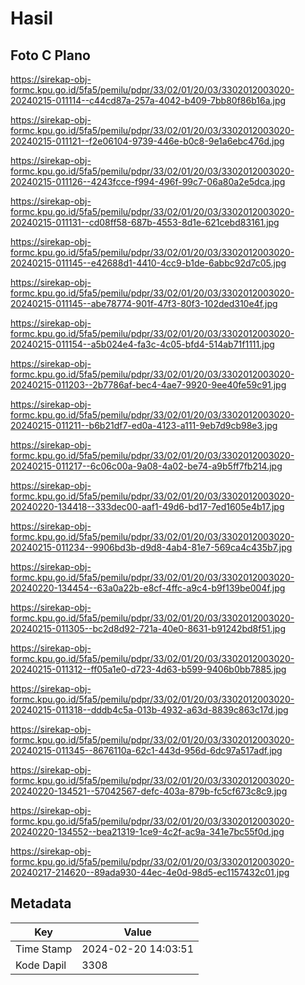 # Hasil

## Foto C Plano

https://sirekap-obj-formc.kpu.go.id/5fa5/pemilu/pdpr/33/02/01/20/03/3302012003020-20240215-011114--c44cd87a-257a-4042-b409-7bb80f86b16a.jpg

https://sirekap-obj-formc.kpu.go.id/5fa5/pemilu/pdpr/33/02/01/20/03/3302012003020-20240215-011121--f2e06104-9739-446e-b0c8-9e1a6ebc476d.jpg

https://sirekap-obj-formc.kpu.go.id/5fa5/pemilu/pdpr/33/02/01/20/03/3302012003020-20240215-011126--4243fcce-f994-496f-99c7-06a80a2e5dca.jpg

https://sirekap-obj-formc.kpu.go.id/5fa5/pemilu/pdpr/33/02/01/20/03/3302012003020-20240215-011131--cd08ff58-687b-4553-8d1e-621cebd83161.jpg

https://sirekap-obj-formc.kpu.go.id/5fa5/pemilu/pdpr/33/02/01/20/03/3302012003020-20240215-011145--e42688d1-4410-4cc9-b1de-6abbc92d7c05.jpg

https://sirekap-obj-formc.kpu.go.id/5fa5/pemilu/pdpr/33/02/01/20/03/3302012003020-20240215-011145--abe78774-901f-47f3-80f3-102ded310e4f.jpg

https://sirekap-obj-formc.kpu.go.id/5fa5/pemilu/pdpr/33/02/01/20/03/3302012003020-20240215-011154--a5b024e4-fa3c-4c05-bfd4-514ab71f1111.jpg

https://sirekap-obj-formc.kpu.go.id/5fa5/pemilu/pdpr/33/02/01/20/03/3302012003020-20240215-011203--2b7786af-bec4-4ae7-9920-9ee40fe59c91.jpg

https://sirekap-obj-formc.kpu.go.id/5fa5/pemilu/pdpr/33/02/01/20/03/3302012003020-20240215-011211--b6b21df7-ed0a-4123-a111-9eb7d9cb98e3.jpg

https://sirekap-obj-formc.kpu.go.id/5fa5/pemilu/pdpr/33/02/01/20/03/3302012003020-20240215-011217--6c06c00a-9a08-4a02-be74-a9b5ff7fb214.jpg

https://sirekap-obj-formc.kpu.go.id/5fa5/pemilu/pdpr/33/02/01/20/03/3302012003020-20240220-134418--333dec00-aaf1-49d6-bd17-7ed1605e4b17.jpg

https://sirekap-obj-formc.kpu.go.id/5fa5/pemilu/pdpr/33/02/01/20/03/3302012003020-20240215-011234--9906bd3b-d9d8-4ab4-81e7-569ca4c435b7.jpg

https://sirekap-obj-formc.kpu.go.id/5fa5/pemilu/pdpr/33/02/01/20/03/3302012003020-20240220-134454--63a0a22b-e8cf-4ffc-a9c4-b9f139be004f.jpg

https://sirekap-obj-formc.kpu.go.id/5fa5/pemilu/pdpr/33/02/01/20/03/3302012003020-20240215-011305--bc2d8d92-721a-40e0-8631-b91242bd8f51.jpg

https://sirekap-obj-formc.kpu.go.id/5fa5/pemilu/pdpr/33/02/01/20/03/3302012003020-20240215-011312--ff05a1e0-d723-4d63-b599-9406b0bb7885.jpg

https://sirekap-obj-formc.kpu.go.id/5fa5/pemilu/pdpr/33/02/01/20/03/3302012003020-20240215-011318--dddb4c5a-013b-4932-a63d-8839c863c17d.jpg

https://sirekap-obj-formc.kpu.go.id/5fa5/pemilu/pdpr/33/02/01/20/03/3302012003020-20240215-011345--8676110a-62c1-443d-956d-6dc97a517adf.jpg

https://sirekap-obj-formc.kpu.go.id/5fa5/pemilu/pdpr/33/02/01/20/03/3302012003020-20240220-134521--57042567-defc-403a-879b-fc5cf673c8c9.jpg

https://sirekap-obj-formc.kpu.go.id/5fa5/pemilu/pdpr/33/02/01/20/03/3302012003020-20240220-134552--bea21319-1ce9-4c2f-ac9a-341e7bc55f0d.jpg

https://sirekap-obj-formc.kpu.go.id/5fa5/pemilu/pdpr/33/02/01/20/03/3302012003020-20240217-214620--89ada930-44ec-4e0d-98d5-ec1157432c01.jpg


## Metadata

| Key        | Value               |
| ---------- | ------------------- |
| Time Stamp | 2024-02-20 14:03:51 |
| Kode Dapil | 3308                |



